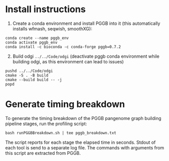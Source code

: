# Install instructions

1. Create a conda environment and install PGGB into it (this automatically installs wfmash, seqwish, smoothXG):
```
conda create --name pggb_env
conda activate pggb_env
conda install -c bioconda -c conda-forge pggb=0.7.2
```
2. Build odgi `../../Code/odgi` (deactivate pggb conda environment while building odgi, as this environment can lead to issues)
```
pushd ../../Code/odgi
cmake -S . -B build
cmake --build build -- -j
popd
```


# Generate timing breakdown

To generate the timing breakdown of the PGGB pangenome graph building pipeline stages, run the profiling script: 
```
bash runPGGBBreakdown.sh | tee pggb_breakdown.txt
```
The script reports for each stage the elapsed time in seconds. Stdout of each tool is send to a separate log file.
The commands with arguments from this script are extracted from PGGB.
